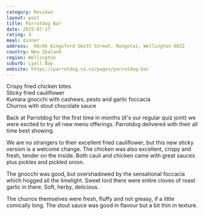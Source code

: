 ```yaml
---
category: Reviews
layout: post
title: Parrotdog Bar
date: 2025-07-17
rating: 3
meal: dinner
address:  60/66 Kingsford Smith Street, Rongotai, Wellington 6022
country: New Zealand
region: Wellington
suburb: Lyall Bay
website: https://parrotdog.co.nz/pages/parrotdog-bar 
---
```

Crispy fried chicken bites  
Sticky fried cauliflower  
Kumara gnocchi with cashews, pesto and garlic foccacia  
Churros with stout chocolate sauce  

Back at Parrotdog for the first time in months (it's our regular quiz joint) we were excited to try all new menu offerings. Parrotdog delivered with their all time best showing. 

We are no strangers to their excellent fried cauliflower, but this new sticky version is a welcome change. The chicken was also excellent, crispy and fresh, tender on the inside. Both cauli and chicken came with great sauces plus pickles and pickled onion. 

The gnocchi was good, but overshadowed by the sensational foccacia which hogged all the limelight. Sweet lord there were entire cloves of roast garlic in there. Soft, herby, delicious. 

The churros themselves were fresh, fluffy and not greasy, if a little comically long. The stout sauce was good in flavour but a bit thin in texture. 

